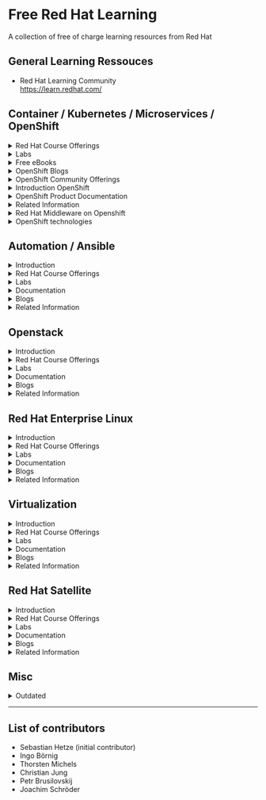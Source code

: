 Free Red Hat Learning
=====================
A collection of free of charge learning resources from Red Hat 



General Learning Ressouces
--------
  * Red Hat Learning Community<br>
  https://learn.redhat.com/



Container / Kubernetes / Microservices / OpenShift
---------
<details><summary> Red Hat Course Offerings
 </summary><p>

  * Deploying Containerized Applications Technical Overview (DO0080)<br>
  https://www.redhat.com/en/services/training/do080-deploying-containerized-applications-technical-overview

  * Developing Cloud-Native Applications with Microservices Architectures (DO0092)<br>
  https://www.redhat.com/en/services/training/do092-developing-cloud-native-applications-microservices-architectures

  * Red Hat Agile Integration Technical Overview (DO0040)<br>
  https://www.redhat.com/en/services/training/do040-red-hat-agile-integration-technical-overview

</p></details>


<details><summary> Labs
 </summary><p>

  * OpenShift learning paths with lots of interactive lessons<br>
  https://developers.redhat.com/learn/openshift

  * Red Hat offers OpenShift trial with OpenShift Online (for developers) and a free test drive for operators<br>
  https://www.redhat.com/en/technologies/cloud-computing/openshift/try-it

  * Kubernetes by Example<br>
  https://kubebyexample.com/

</p></details>


<details><summary> Free eBooks
 </summary><p>

  A complete list of free eBook offerings is available here: https://developers.redhat.com/ebooks

  * OpenShift for Developers (Second Edition)<br>
  https://developers.redhat.com/e-books/openshift-for-developers

  * Getting GitOps: A practical platform with OpenShift, Argo CD, and Tekton<br>
  https://developers.redhat.com/e-books/getting-gitops-practical-platform-openshift-argo-cd-and-tekton

  * The Path to GitOps<br>
  https://developers.redhat.com/e-books/path-gitops

  * DevOps Culture and Practice with OpenShift<br>
  https://developers.redhat.com/e-books/devops-culture-and-practice-openshift

  * Quarkus for Spring Developers<br>
  https://developers.redhat.com/e-books/quarkus-spring-developers

  * Red Hat Universal Base Images (UBI)<br>
  https://developers.redhat.com/e-books/red-hat-universal-base-images-ubi

  * Modernizing Enterprise Java<br>
  https://developers.redhat.com/e-books/modernizing-enterprise-java

</p></details>


<details><summary> OpenShift Blogs
 </summary><p>

  * Hybrid cloud blog:<br>
  https://cloud.redhat.com/blog

  * OpenShift Channel on YouTube with of stuff from OpenShift Commons<br>
  https://www.youtube.com/user/rhopenshift

</p></details>


<details><summary> OpenShift Community Offerings
 </summary><p>

  * OpenShift Commons (Worldwide Community):<br>
  https://commons.openshift.org/

  * German OpenShift Anwender Community<br>
  https://www.openshift-anwender.de/

    * Erste Schritte mit OpenShift<br>
    https://www.openshift-anwender.de/was-ist-openshift/erste-schritte-mit-openshift/

    * Software Development mit OpenShift<br>
    https://www.openshift-anwender.de/was-ist-openshift/software-development-mit-openshift/

</p></details>


<details><summary> Introduction OpenShift
 </summary><p>

  * Every Red Hat Developer Subscription includes an individual OpenShift Subscription (free of charge)<br>
  https://developers.redhat.com/

  * The OpenShift website<br>
  https://www.openshift.com/

  * Red Hat OpenShift Overview Page<br>
  https://www.redhat.com/en/technologies/cloud-computing/openshift

  * Red Hat OpenShift Product Page<br>
  https://access.redhat.com/products/red-hat-openshift-container-platform#whatsnew

  * OpenShift Life Cycle:<br>
  https://access.redhat.com/support/policy/updates/openshift

  * OpenShift Life Cycle (non current versions):<br>
  https://access.redhat.com/support/policy/updates/openshift_noncurrent

</p></details>


<details><summary> OpenShift Product Documentation
 </summary><p>

  * The OpenShift documentation<br>
  https://docs.openshift.com/

  * Red Hat OpenShift Documentation<br>
  https://access.redhat.com/documentation/en-us/openshift_container_platform

</p></details>


<details><summary> Related Information
 </summary><p>

  * AI/ML on Openshift:<br>
  https://www.redhat.com/en/technologies/cloud-computing/openshift/aiml

  * A layered approach to container and Kubernetes security<br>
  https://www.redhat.com/en/resources/layered-approach-container-kubernetes-security-whitepaper

</p></details>


<details><summary>Red Hat Middleware on Openshift
 </summary><p>

  * Red Hat Runtimes:<br>
  https://www.redhat.com/en/products/runtimes

  * Red Hat Integration:<br>
  https://www.redhat.com/en/products/integration

  * Red Hat Business Rules and Automation:<br>
  https://www.redhat.com/en/products/process-automation

  * Red Hat Messaging:<br>
  https://www.redhat.com/en/technologies/jboss-middleware/amq

  * Red Hat AMQ Streams (Apache Kafka):<br>
  https://www.redhat.com/en/resources/amq-streams-datasheet

</p></details>


<details><summary>OpenShift technologies
 </summary><p>

  * Red Hat Service Mesh:<br>
  https://developers.redhat.com/topics/service-mesh/

  * Red Hat Serverless Technologies:<br>
  https://developers.redhat.com/topics/serverless-architecture/<br>
  https://www.redhat.com/en/topics/cloud-native-apps/what-is-serverless

  * OpenShift Data Foundation (formerly Container Storage):<br>
  https://www.redhat.com/en/technologies/cloud-computing/openshift-data-foundation<br>

  * Red Hat CodeReady Workstations (Eclipse Che, Web-IDE on OpenShift):<br>
  https://www.redhat.com/en/technologies/jboss-middleware/codeready-workspaces

  * Red Hat OpenShift Local (formerly Red Hat CodeReady Containers):<br>
  https://developers.redhat.com/products/openshift-local/overview

  * Migration Toolkit for Applications:<br>
  https://developers.redhat.com/products/mta/overview

</p></details>



Automation / Ansible
-------
<details><summary> Introduction
 </summary><p>

</p></details>


<details><summary> Red Hat Course Offerings
 </summary><p>

  * Ansible Essentials: Simplicity in Automation Technical Overview (DO007)<br>
  https://www.redhat.com/en/services/training/do007-ansible-essentials-simplicity-automation-technical-overview

</p></details>


<details><summary> Labs
 </summary><p>

</p></details>


<details><summary> Documentation
 </summary><p>

</p></details>


<details><summary> Blogs
 </summary><p>

</p></details>


<details><summary> Related Information
 </summary><p>

</p></details>



Openstack
---------
<details><summary> Introduction
 </summary><p>

</p></details>


<details><summary> Red Hat Course Offerings
 </summary><p>

  * Red Hat OpenStack Technical Overview (CL010)<br>
  https://www.redhat.com/en/services/training/cl010-red-hat-openstack-technical-overview

</p></details>


<details><summary> Labs
 </summary><p>

</p></details>


<details><summary> Documentation
 </summary><p>

</p></details>


<details><summary> Blogs
 </summary><p>

</p></details>


<details><summary> Related Information
 </summary><p>

</p></details>



Red Hat Enterprise Linux
------------------------
<details><summary> Introduction
 </summary><p>

</p></details>


<details><summary> Red Hat Course Offerings
 </summary><p>

  * Red Hat Enterprise Linux Technical Overview (RH024)<br>
  https://www.redhat.com/en/services/training/rh024-red-hat-linux-technical-overview

</p></details>


<details><summary> Labs
 </summary><p>

</p></details>


<details><summary> Documentation
 </summary><p>

</p></details>


<details><summary> Blogs
 </summary><p>

</p></details>


<details><summary> Related Information
 </summary><p>

</p></details>



Virtualization
--------------
<details><summary> Introduction
 </summary><p>

</p></details>


<details><summary> Red Hat Course Offerings
 </summary><p>

  * Virtualization and Infrastructure Migration Technical Overview (RH018)<br>
  https://www.redhat.com/en/services/training/rh018-virtualization-and-infrastructure-migration-technical-overview

</p></details>


<details><summary> Labs
 </summary><p>

</p></details>


<details><summary> Documentation
 </summary><p>

</p></details>


<details><summary> Blogs
 </summary><p>

</p></details>


<details><summary> Related Information
 </summary><p>

</p></details>



Red Hat Satellite
-----------------
<details><summary> Introduction
 </summary><p>

</p></details>


<details><summary> Red Hat Course Offerings
 </summary><p>

  * Red Hat Satellite Technical Overview (RH053)<br>
  https://www.redhat.com/en/services/training/rh053-red-hat-satellite-technical-overview

</p></details>


<details><summary> Labs
 </summary><p>

</p></details>


<details><summary> Documentation
 </summary><p>

</p></details>


<details><summary> Blogs
 </summary><p>

</p></details>


<details><summary> Related Information
 </summary><p>

</p></details>



Misc
--------
<details><summary>Outdated</summary><p>

Application Development in the Cloud Workshop
https://appdevcloudworkshop.gitlab.io/#/

Red Hat Developer Subscription includes OpenShift Container Development Kit
https://developers.redhat.com/products/cdk/overview/

Democentral OpenShift Install
https://github.com/redhatdemocentral/ocp-install-demo

Democentral CoolStore Demo
https://github.com/redhatdemocentral/rhcs-coolstore-demo

Video Recordings from Red Hat Summit 2018
OpenShift roadmap: You won't believe what's next
https://www.youtube.com/watch?v=1AelNjx6BB4&t=0s&index=36&list=PLEGSLwUsxfEgT4XEohmRe_JB6MBnmLfBh

Container Linux and Red Hat Enterprise Linux: The road ahead
https://www.youtube.com/watch?v=LJOm4JbF4eQ&t=0s&index=47&list=PLEGSLwUsxfEgT4XEohmRe_JB6MBnmLfBh

Container Native Storage and Red Hat Gluster Roadmap
https://www.youtube.com/watch?v=XipQHFYl4OU&t=0s&index=1&list=PLEGSLwUsxfEgT4XEohmRe_JB6MBnmLfBh

The Day-2 guide to successful management of applications on Red Hat OpenShift
https://www.youtube.com/watch?v=KCnrZ8WwEKE&t=0s&index=15&list=PLEGSLwUsxfEgT4XEohmRe_JB6MBnmLfBh

OpenShift for Operations
https://www.youtube.com/watch?v=nBXALsqs1RA&t=0s&index=94&list=PLEGSLwUsxfEgT4XEohmRe_JB6MBnmLfBh

Next-generation tools for container techology
https://www.youtube.com/watch?v=msdaf3lBOn0&t=0s&index=23&list=PLEGSLwUsxfEgT4XEohmRe_JB6MBnmLfBh

Best practices for OpenShift HA deployment field experience
https://www.youtube.com/watch?v=Uw9juxXVHFE&t=0s&index=30&list=PLEGSLwUsxfEgT4XEohmRe_JB6MBnmLfBh

Network security for apps on OpenShift
https://www.youtube.com/watch?v=dkPYdSs4EaA&t=0s&index=33&list=PLEGSLwUsxfEgT4XEohmRe_JB6MBnmLfBh

Kubernetes and the platform of the future
https://www.youtube.com/watch?v=YAFKlOB8vBw&t=0s&index=40&list=PLEGSLwUsxfEgT4XEohmRe_JB6MBnmLfBh

Intelligent applications on OpenShift from prototype to production
https://www.youtube.com/watch?v=ofm9cv18geo&t=0s&index=49&list=PLEGSLwUsxfEgT4XEohmRe_JB6MBnmLfBh

Automated legacy app containerization with Red Hat OpenShift & Red Hat Application Migration Toolkit
https://www.youtube.com/watch?v=N2vuiQszvsI&t=0s&index=62&list=PLEGSLwUsxfEgT4XEohmRe_JB6MBnmLfBh

Introducing OpenShift.io end-to-end cloud-native development made easy
https://www.youtube.com/watch?v=UxRDHpz5pg0&t=0s&index=63&list=PLEGSLwUsxfEgT4XEohmRe_JB6MBnmLfBh

5 new high-performance features in Red Hat OpenShift
https://www.youtube.com/watch?v=jQiunrnlna8&t=0s&index=67&list=PLEGSLwUsxfEgT4XEohmRe_JB6MBnmLfBh

The DevOps opportunity: Balancing security and velocity
https://www.youtube.com/watch?v=yhcXZ1bjsuk&t=0s&index=82&list=PLEGSLwUsxfEgT4XEohmRe_JB6MBnmLfBh

Culture-as-a-Service: Managing teams building microservices
https://www.youtube.com/watch?v=m0DMZRTKGe4&t=0s&index=85&list=PLEGSLwUsxfEgT4XEohmRe_JB6MBnmLfBh

Eclipse Che for developer teams on Red Hat OpenShift
https://www.youtube.com/watch?v=UZSKlG0wkGc&t=0s&index=89&list=PLEGSLwUsxfEgT4XEohmRe_JB6MBnmLfBh

OpenShift service mesh on multicloud environments
https://www.youtube.com/watch?v=3Etglg2lrGo&t=0s&index=101&list=PLEGSLwUsxfEgT4XEohmRe_JB6MBnmLfBh

AppAgile from Deutsche Telekom: Managed cloud sercices on OpenShift
https://www.youtube.com/watch?v=lMSJ6cmHDmI&t=0s&index=20&list=PLEGSLwUsxfEgT4XEohmRe_JB6MBnmLfBh

TechRepublic Article: 5 key takeaways from Red Hat Summit 2018
https://www.techrepublic.com/article/5-key-takeaways-from-red-hat-summit-2018/

</p></details>


---

List of contributors
--------------------
* Sebastian Hetze (initial contributor)
* Ingo Börnig
* Thorsten Michels
* Christian Jung
* Petr Brusilovskij
* Joachim Schröder
